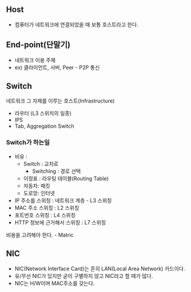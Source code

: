 ## Host
* 컴퓨터가 네트워크에 연결되었을 때 보통 호스트라고 한다.

## End-point(단말기)
* 네트워크 이용 주체
* ex) 클라이언트, 서버, Peer - P2P 통신
## Switch
네트워크 그 자체를 이루는 호스트(Infrastructure)
* 라우터 (L3 스위치의 일종)
* IPS
* Tab, Aggregation Switch

### Switch가 하는일
* 비유 : 
    * Switch : 교차로
        * Switching : 경로 선택
    * 이정표 : 라우팅 테이블(Routing Table)
    * 자동차: 패킷
    * 도로망: 인터넷
* IP 주소를 스위칭 : 네트워크 계층 - L3 스위칭
* MAC 주소 스위칭 : L2 스위칭 
* 포트번호 스위칭 : L4 스위칭
* HTTP 정보에 근거해서 스위칭 : L7 스위칭

비용을 고려해야 한다. - Matric

## NIC 
* NIC(Network Interface Card)는 흔히 LAN(Local Area Network) 카드이다.
* 유/무선 NIC가 있지만 굳이 구별하지 않고 NIC라고 할 때가 많다.
* NIC는 H/W이며 MAC주소를 갖는다.
